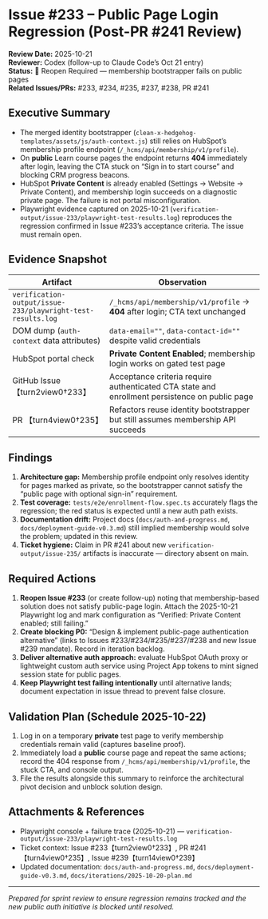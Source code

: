 # Issue #233 – Public Page Login Regression (Post-PR #241 Review)

**Review Date:** 2025-10-21  
**Reviewer:** Codex (follow-up to Claude Code’s Oct 21 entry)  
**Status:** 🔁 Reopen Required — membership bootstrapper fails on public pages  
**Related Issues/PRs:** #233, #234, #235, #237, #238, PR #241

## Executive Summary

- The merged identity bootstrapper (`clean-x-hedgehog-templates/assets/js/auth-context.js`) still relies on HubSpot’s membership profile endpoint (`/_hcms/api/membership/v1/profile`).  
- On **public** Learn course pages the endpoint returns **404** immediately after login, leaving the CTA stuck on “Sign in to start course” and blocking CRM progress beacons.  
- HubSpot **Private Content** is already enabled (Settings → Website → Private Content), and membership login succeeds on a diagnostic private page. The failure is not portal misconfiguration.  
- Playwright evidence captured on 2025-10-21 (`verification-output/issue-233/playwright-test-results.log`) reproduces the regression confirmed in Issue #233’s acceptance criteria. The issue must remain open.

## Evidence Snapshot

| Artifact | Observation |
|----------|-------------|
| `verification-output/issue-233/playwright-test-results.log` | `/_hcms/api/membership/v1/profile` → **404** after login; CTA text unchanged |
| DOM dump (`auth-context` data attributes) | `data-email=""`, `data-contact-id=""` despite valid credentials |
| HubSpot portal check | **Private Content Enabled**; membership login works on gated test page |
| GitHub Issue 【turn2view0†233】 | Acceptance criteria require authenticated CTA state and enrollment persistence on public page |
| PR 【turn4view0†235】 | Refactors reuse identity bootstrapper but still assumes membership API succeeds |

## Findings

1. **Architecture gap:** Membership profile endpoint only resolves identity for pages marked as private, so the bootstrapper cannot satisfy the “public page with optional sign-in” requirement.  
2. **Test coverage:** `tests/e2e/enrollment-flow.spec.ts` accurately flags the regression; the red status is expected until a new auth path exists.  
3. **Documentation drift:** Project docs (`docs/auth-and-progress.md`, `docs/deployment-guide-v0.3.md`) still implied membership would solve the problem; updated in this review.  
4. **Ticket hygiene:** Claim in PR #241 about new `verification-output/issue-235/` artifacts is inaccurate — directory absent on main.

## Required Actions

1. **Reopen Issue #233** (or create follow-up) noting that membership-based solution does not satisfy public-page login. Attach the 2025-10-21 Playwright log and mark configuration as “Verified: Private Content enabled; still failing.”  
2. **Create blocking P0:** “Design & implement public-page authentication alternative” (links to Issues #233/#234/#235/#237/#238 and new Issue #239 mandate). Record in iteration backlog.  
3. **Deliver alternative auth approach:** evaluate HubSpot OAuth proxy or lightweight custom auth service using Project App tokens to mint signed session state for public pages.  
4. **Keep Playwright test failing intentionally** until alternative lands; document expectation in issue thread to prevent false closure.

## Validation Plan (Schedule 2025-10-22)

1. Log in on a temporary **private** test page to verify membership credentials remain valid (captures baseline proof).  
2. Immediately load a **public** course page and repeat the same actions; record the 404 response from `/_hcms/api/membership/v1/profile`, the stuck CTA, and console output.  
3. File the results alongside this summary to reinforce the architectural pivot decision and unblock solution design.

## Attachments & References

- Playwright console + failure trace (2025-10-21) — `verification-output/issue-233/playwright-test-results.log`  
- Ticket context: Issue #233【turn2view0†233】, PR #241【turn4view0†235】, Issue #239【turn14view0†239】  
- Updated documentation: `docs/auth-and-progress.md`, `docs/deployment-guide-v0.3.md`, `docs/iterations/2025-10-20-plan.md`

---

_Prepared for sprint review to ensure regression remains tracked and the new public auth initiative is blocked until resolved._
